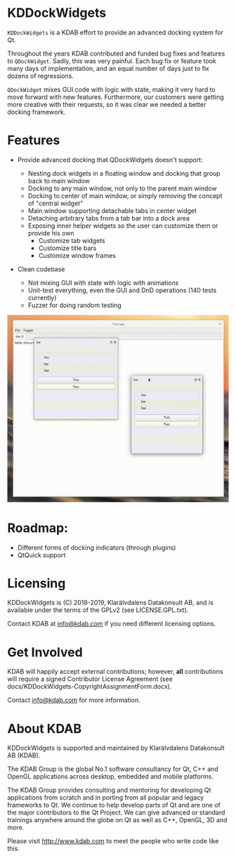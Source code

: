 KDDockWidgets
==============
`KDDockWidgets` is a KDAB effort to provide an advanced docking system for Qt.

Throughout the years KDAB contributed and funded bug fixes and features to `QDockWidget`.
Sadly, this was very painful. Each bug fix or feature took many days of implementation,
and an equal number of days just to fix dozens of regressions.

`QDockWidget` mixes GUI code with logic with state, making it very hard
to move forward with new features. Furthermore, our customers were getting more
creative with their requests, so it was clear we needed a better docking framework.


Features
========
- Provide advanced docking that QDockWidgets doesn't support:
  - Nesting dock widgets in a floating window and docking that group back to main window
  - Docking to any main window, not only to the parent main window
  - Docking to center of main window, or simply removing the concept of "central widget"
  - Main window supporting detachable tabs in center widget
  - Detaching arbitrary tabs from a tab bar into a dock area
  - Exposing inner helper widgets so the user can customize them or provide his own
    - Customize tab widgets
    - Customize title bars
    - Customize window frames

- Clean codebase
  - Not mixing GUI with state with logic with animations
  - Unit-test everything, even the GUI and DnD operations (140 tests currently)
  - Fuzzer for doing random testing

![Screen capture](/screencap.gif?raw=true "The docking system in action")

Roadmap:
========
  - Different forms of docking indicators (through plugins)
  - QtQuick support

Licensing
=========
KDDockWidgets is (C) 2018-2019, Klarälvdalens Datakonsult AB, and is available
under the terms of the GPLv2 (see LICENSE.GPL.txt).

Contact KDAB at <info@kdab.com> if you need different licensing options.

Get Involved
============
KDAB will happily accept external contributions; however, **all**
contributions will require a signed Contributor License Agreement
(see docs/KDDockWidgets-CopyrightAssignmentForm.docx).

Contact info@kdab.com for more information.

About KDAB
==========
KDDockWidgets is supported and maintained by Klarälvdalens Datakonsult AB (KDAB).

The KDAB Group is the global No.1 software consultancy for Qt, C++ and
OpenGL applications across desktop, embedded and mobile platforms.

The KDAB Group provides consulting and mentoring for developing Qt applications
from scratch and in porting from all popular and legacy frameworks to Qt.
We continue to help develop parts of Qt and are one of the major contributors
to the Qt Project. We can give advanced or standard trainings anywhere
around the globe on Qt as well as C++, OpenGL, 3D and more.

Please visit http://www.kdab.com to meet the people who write code like this.
